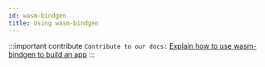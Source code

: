 ```yaml
---
id: wasm-bindgen
title: Using wasm-bindgen
---
```


:::important contribute
`Contribute to our docs:` [Explain how to use wasm-bindgen to build an app](https://github.com/yewstack/docs/issues/34)
:::


